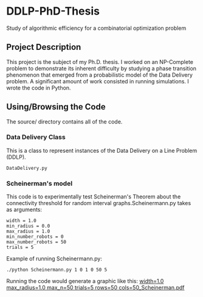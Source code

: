 # DDLP-PhD-Thesis
Study of algorithmic efficiency for a combinatorial optimization problem

## Project Description

This project is the subject of my Ph.D. thesis. I worked on an NP-Complete problem to demonstrate its inherent
difficulty by studying a phase transition phenomenon that emerged from a probabilistic model of the Data Delivery
problem. A significant amount of work consisted in running simulations. I wrote the code in Python.

## Using/Browsing the Code

The source/ directory contains all of the code.

### Data Delivery Class

This is a class to represent instances of the Data Delivery on a Line Problem (DDLP).

    DataDelivery.py

### Scheinerman's model 

This code is to experimentally test Scheinerman's Theorem about the connectivity threshold for random interval graphs.Scheinermann.py takes as arguments:

    width = 1.0
    min_radius = 0.0
    max_radius = 1.0
    min_number_robots = 0
    max_number_robots = 50
    trials = 5

Example of running Scheinermann.py:

    ./python Scheinermann.py 1 0 1 0 50 5

Running the code would generate a graphic like this:
[width=1.0 max_radius=1.0 max_n=50 trials=5 rows=50 cols=50_Scheinerman.pdf](https://github.com/caleb-andrade/DDLP-PhD-Thesis/files/7228091/width.1.0.max_radius.1.0.max_n.50.trials.5.rows.50.cols.50_Scheinerman.pdf)


